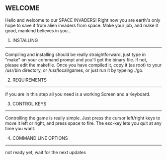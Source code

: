 

WELCOME
-------

Hello and welcome to our SPACE INVADERS! Right now you are earth's only hope to save
it from alien invaders from space. Make your job, and make it good, mankind
believes in you...

1. INSTALLING
-------------
Compiling and installing should be really straightforward, just type in 
"make" on your command prompt and you'll get the binary file. If not, please
edit the makefile. Once you have compiled it, copy it (as root) to your
/usr/bin directory, or /usr/local/games, or just run it by typeing
./go.

2. REQUIREMENTS
---------------
if you are in this step all you need is a working Screen and a Keyboard.

3. CONTROL KEYS
---------------
Controlling the game is really simple. Just press the cursor left/right keys 
to move it left or right, and press space to fire. The esc-key lets you quit 
at any time you want.

4. COMMAND LINE OPTIONS
-----------------------
not ready yet, wait for the next updates
